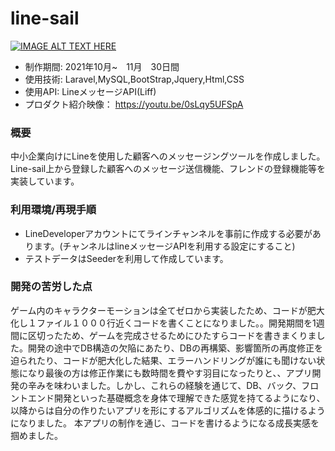 # line-sail

[![IMAGE ALT TEXT HERE](thumbnailImage.png)](https://youtu.be/0sLqy5UFSpA)

* 制作期間: 2021年10月~　11月　30日間
* 使用技術: Laravel,MySQL,BootStrap,Jquery,Html,CSS
* 使用API: LineメッセージAPI(Liff)
* プロダクト紹介映像：
https://youtu.be/0sLqy5UFSpA

### 概要
中小企業向けにLineを使用した顧客へのメッセージングツールを作成しました。Line-sail上から登録した顧客へのメッセージ送信機能、フレンドの登録機能等を実装しています。

### 利用環境/再現手順
* LineDeveloperアカウントにてラインチャンネルを事前に作成する必要があります。(チャンネルはlineメッセージAPIを利用する設定にすること)
* テストデータはSeederを利用して作成しています。

 
### 開発の苦労した点
ゲーム内のキャラクターモーションは全てゼロから実装したため、コードが肥大化し１ファイル１０００行近くコードを書くことになりました。。開発期間を1週間に区切ったため、ゲームを完成させるためにひたすらコードを書きまくりました。開発の途中でDB構造の欠陥にあたり、DBの再構築、影響箇所の再度修正を迫られたり、コードが肥大化した結果、エラーハンドリングが誰にも聞けない状態になり最後の方は修正作業にも数時間を費やす羽目になったりと、、アプリ開発の辛みを味わいました。しかし、これらの経験を通じて、DB、バック、フロントエンド開発といった基礎概念を身体で理解できた感覚を持てるようになり、以降からは自分の作りたいアプリを形にするアルゴリズムを体感的に描けるようになりました。
本アプリの制作を通じ、コードを書けるようになる成長実感を掴めました。


